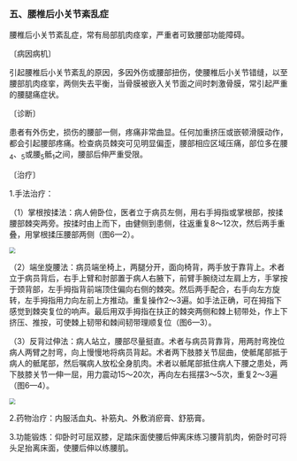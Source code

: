 ### 五、腰椎后小关节紊乱症

腰椎后小关节紊乱症，常有局部肌肉痉挛，严重者可致腰部功能障碍。

〔病因病机〕

引起腰椎后小关节紊乱的原因，多因外伤或腰部扭伤，使腰椎后小关节错缝，以至腰部肌肉痉挛，两侧失去平衡，当骨膜被嵌入关节面之间时刺激骨膜，常引起严重的腰腿痛症状。

〔诊断〕

患者有外伤史，损伤的腰部一侧，疼痛非常曲显。任何加重挤压或嵌顿滑膜动作，都会引起腰部疼痛。检查病员棘突可见明显偏歪，腰部相应区域压痛，部位多在腰<sub>4</sub>、<sub>5</sub>或腰<sub>5</sub>骶<sub>1</sub>之间，腰部后伸严重受限。

〔治疗〕

1.手法治疗：

（1）掌根按揉法：病人俯卧位，医者立于病员左侧，用右手拇指或掌根部，按揉腰部棘突两旁。按揉时由上而下，由健侧到患侧，往返重复8〜12次，然后两手重叠，用掌根揉压腰部两侧（图6—2）。

<img src="./img/6-2、6-3.jpg" style="zoom:70%;" />

（2）端坐旋腰法：病员端坐椅上，两腿分开，面向椅背，两手放于靠背上。术者立于病员背后，右手上臂和肘部置于病人右腋下，前臂手腕绕过左肩上方，手掌按于颈背部，左手拇指背前端顶住偏向右侧的棘突。然后两手配合，右手向左方旋转，左手拇指用力向左前上方推动。重复操作2〜3遍。如手法正确，可在拇指下感觉到棘突复位的响声。最后用双手拇指在扶正的棘突两侧和棘上韧带处，作上下挤压、推按，可使棘上韧带和棘间韧带理顺复位（图6—3）。

（3）反背过伸法：病人站立，腰部尽量挺直。术者与病员背靠背，用两肘弯挽位病人两臂之肘弯，向上慢慢地将病员背起。术者两下肢膝关节屈曲，使骶尾部抵于病人的骶尾部，然后嘱病人放松全身肌肉。术者以骶尾部抵住病人下腰之患处，两下肢膝关节一伸一屈，用力震动15〜20次，再向左右摇摆3〜5次，重复2〜3遍（图6—4）。

<img src="./img/6-4.jpg" style="zoom:70%;" />

2.药物治疗：内服活血丸、补筋丸、外敷消瘀膏、舒筋膏。

3.功能锻炼：仰卧时可屈双膝，足踏床面使腰后伸离床练习腰背肌肉，俯卧时可将头足抬离床面，使腰后伸以练腰肌。
